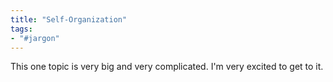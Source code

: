 ```yaml
---
title: "Self-Organization"
tags:
- "#jargon"
---
```

This one topic is very big and very complicated. I'm very excited to get to it.